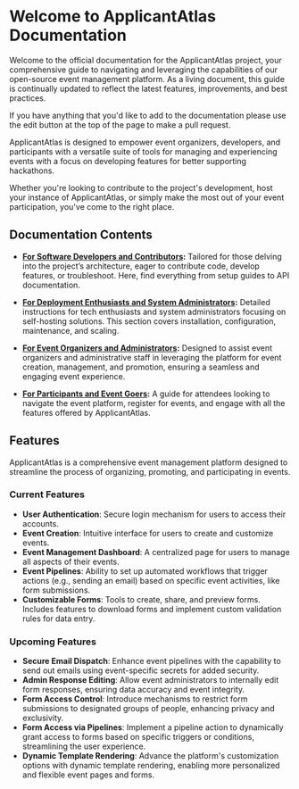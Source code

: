 # Welcome to ApplicantAtlas Documentation

Welcome to the official documentation for the ApplicantAtlas project, your comprehensive guide to navigating and leveraging the capabilities of our open-source event management platform. As a living document, this guide is continually updated to reflect the latest features, improvements, and best practices.

If you have anything that you'd like to add to the documentation please use the edit button at the top of the page to make a pull request.

ApplicantAtlas is designed to empower event organizers, developers, and participants with a versatile suite of tools for managing and experiencing events with a focus on developing features for better supporting hackathons.

Whether you're looking to contribute to the project's development, host your instance of ApplicantAtlas, or simply make the most out of your event participation, you've come to the right place.

## Documentation Contents

- **[For Software Developers and Contributors](./developers/index.md):** Tailored for those delving into the project’s architecture, eager to contribute code, develop features, or troubleshoot. Here, find everything from setup guides to API documentation.

- **[For Deployment Enthusiasts and System Administrators](./self-hosters/index.md):** Detailed instructions for tech enthusiasts and system administrators focusing on self-hosting solutions. This section covers installation, configuration, maintenance, and scaling.

- **[For Event Organizers and Administrators](./event-organizers/index.md):** Designed to assist event organizers and administrative staff in leveraging the platform for event creation, management, and promotion, ensuring a seamless and engaging event experience.

- **[For Participants and Event Goers](./participants/index.md):** A guide for attendees looking to navigate the event platform, register for events, and engage with all the features offered by ApplicantAtlas.

## Features

ApplicantAtlas is a comprehensive event management platform designed to streamline the process of organizing, promoting, and participating in events.

### Current Features

- **User Authentication**: Secure login mechanism for users to access their accounts.
- **Event Creation**: Intuitive interface for users to create and customize events.
- **Event Management Dashboard**: A centralized page for users to manage all aspects of their events.
- **Event Pipelines**: Ability to set up automated workflows that trigger actions (e.g., sending an email) based on specific event activities, like form submissions.
- **Customizable Forms**: Tools to create, share, and preview forms. Includes features to download forms and implement custom validation rules for data entry.

### Upcoming Features

- **Secure Email Dispatch**: Enhance event pipelines with the capability to send out emails using event-specific secrets for added security.
- **Admin Response Editing**: Allow event administrators to internally edit form responses, ensuring data accuracy and event integrity.
- **Form Access Control**: Introduce mechanisms to restrict form submissions to designated groups of people, enhancing privacy and exclusivity.
- **Form Access via Pipelines**: Implement a pipeline action to dynamically grant access to forms based on specific triggers or conditions, streamlining the user experience.
- **Dynamic Template Rendering**: Advance the platform's customization options with dynamic template rendering, enabling more personalized and flexible event pages and forms.
